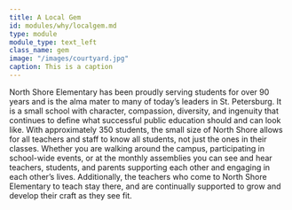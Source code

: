 ```yaml
---
title: A Local Gem
id: modules/why/localgem.md
type: module
module_type: text_left
class_name: gem
image: "/images/courtyard.jpg"
caption: This is a caption
---
```

North Shore Elementary has been proudly serving students for over 90 years and is the alma mater to many of today’s leaders in St. Petersburg.  It is a small school with character, compassion, diversity, and ingenuity that continues to define what successful public education should and can look like.  With approximately 350 students, the small size of North Shore allows for all teachers and staff to know all students, not just the ones in their classes.  Whether you are walking around the campus, participating in school-wide events, or at the monthly assemblies you can see and hear teachers, students, and parents supporting each other and engaging in each other’s lives.  Additionally, the teachers who come to North Shore Elementary to teach stay there, and are continually supported to grow and develop their craft as they see fit.